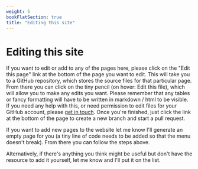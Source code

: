 ```yaml
---
weight: 5
bookFlatSection: true
title: "Editing this site"
---
```

# Editing this site

If you want to edit or add to any of the pages here, please click on the "Edit this page" link at the bottom of the page you want to edit. This will take you to a GitHub repository, which stores the source files for that particular page. From there you can click on the tiny pencil (on hover: Edit this file), which will allow you to make any edits you want. Please remember that any tables or fancy formatting will have to be written in markdown / html to be visible. If you need any help with this, or need permission to edit files for your GitHub account, please [get in touch](mailto:sonia.mitchell@glasgow.ac.uk). Once you're finished, just click the link at the bottom of the page to create a new branch and start a pull request.

If you want to add new pages to the website let me know I'll generate an empty page for you (a tiny line of code needs to be added so that the menu doesn't break). From there you can follow the steps above.

Alternatively, if there's anything you think might be useful but don't have the resource to add it yourself, let me know and I'll put it on the list.